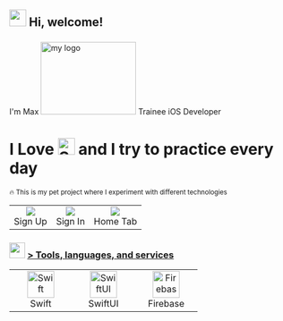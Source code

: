 <h1 align="left" id=""><h2> <img src="https://emojis.slackmojis.com/emojis/images/1588315024/8823/hyperkitty.gif?1588315024" width="30" /> Hi, welcome! </h1>
<h3 align="left"></h2>I'm Max <img src="https://media.giphy.com/media/aXLZvmVw8goBe4cNM6/giphy.gif" alt="my logo" height="130" width="170"> Trainee iOS Developer</h3>


<h1 align="left" >I Love <picture>
  <source media="(prefers-color-scheme: dark)" srcset="https://www.swift.org/assets/images/swift~dark.svg">
  <img src="https://www.swift.org/assets/images/swift.svg" alt="Swift logo" height="30">
</picture> and I try to practice every day </h1>

<sub>🔥 This is my pet project where I experiment with different technologies</sub>

<table>
  <tr>
    <td align="center">
      <a href="#macropower-tech">
        <img src="https://media.giphy.com/media/v1.Y2lkPTc5MGI3NjExYmRqd2pheHM3ejJxb3JwMXhqam1va2Q3YzJvdms2c2V6aGNlMm5lZiZlcD12MV9pbnRlcm5hbF9naWZfYnlfaWQmY3Q9Zw/gOCuFQHrvZCNUilEtf/giphy.gif">
      </a>
      <br>Sign Up
    </td>
        <td align="center"">
      <a href="#macropower-tech">
        <img src="https://media.giphy.com/media/v1.Y2lkPTc5MGI3NjExZzVhYnE3bTNsc3JqdnA5bjMwbzZ3eng2YmNtOWRib2w0enN4aDFhZCZlcD12MV9pbnRlcm5hbF9naWZfYnlfaWQmY3Q9Zw/fuH5wlfMOYPDFwaXcg/giphy.gif">
      </a>
      <br>Sign In
    </td>
    <td align="center">
      <a href="#macropower-tech">
        <img src="https://media.giphy.com/media/v1.Y2lkPTc5MGI3NjExa21hZGc3NWtyY2o3YmNoMHkybDJjc2xxMTJ1bXB1aWc0ZGFueTJ3ZyZlcD12MV9pbnRlcm5hbF9naWZfYnlfaWQmY3Q9Zw/6xdrALtqmZ2GQmBgZg/giphy.gif">
      </a>
      <br>Home Tab
    </td>
  </tr>
</table>



<h3> <img src="https://emojis.slackmojis.com/emojis/images/1621024394/39092/cat-roll.gif?1621024394" width="28" /> <a href=""> > Tools, languages, and services </a></h3>

<table>
  <tr>
    <td align="center" width="96">
      <a href="#macropower-tech">
        <img src="https://developer.apple.com/assets/elements/icons/swift/swift-96x96.png" width="48" height="48" alt="Swift" />
      </a>
      <br>Swift
    </td>
        <td align="center" width="96">
      <a href="#macropower-tech">
        <img src="https://developer.apple.com/assets/elements/icons/swiftui/swiftui-96x96_2x.png" width="48" height="48" alt="SwiftUI" />
      </a>
      <br>SwiftUI
    </td>
    <td align="center" width="96">
      <a href="#macropower-tech">
        <img src="https://www.gstatic.com/mobilesdk/240501_mobilesdk/firebase_28dp.png" width="48" height="48" alt="Firebase" />
      </a>
      <br>Firebase
    </td>
  </tr>
</table>
